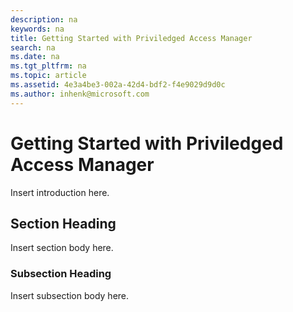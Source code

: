 ```yaml
---
description: na
keywords: na
title: Getting Started with Priviledged Access Manager
search: na
ms.date: na
ms.tgt_pltfrm: na
ms.topic: article
ms.assetid: 4e3a4be3-002a-42d4-bdf2-f4e9029d9d0c
ms.author: inhenk@microsoft.com
---
```

# Getting Started with Priviledged Access Manager
Insert introduction here.

## Section Heading
Insert section body here.

### Subsection Heading
Insert subsection body here.

